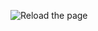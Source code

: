 ![Reload the page](https://metrics.lecoq.io/snowbit-coderboi?template=classic&lines=1&achievements=1&code=1&languages=1&isocalendar=1&isocalendar.duration=half-year&languages.limit=8&languages.sections=most-used&languages.colors=github&languages.threshold=0%25&languages.indepth=false&languages.analysis.timeout=15&languages.categories=markup%2C%20programming&languages.recent.categories=markup%2C%20programming&languages.recent.load=300&languages.recent.days=14&achievements.threshold=C&achievements.secrets=true&achievements.display=detailed&achievements.limit=0&code.lines=12&code.load=100&code.visibility=public&config.timezone=Asia%2FCalcutta)
